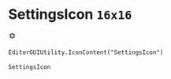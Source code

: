 # SettingsIcon `16x16`
<img src="/img/SettingsIcon.png" width=16 height=16>

``` CSharp
EditorGUIUtility.IconContent("SettingsIcon")
```
```
SettingsIcon
```
